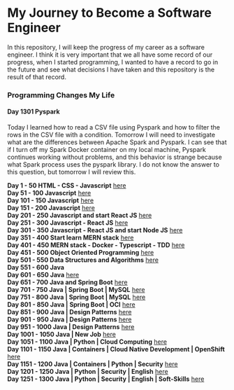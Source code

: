 # My Journey to Become a Software Engineer

In this repository, I will keep the progress of my career as a software engineer. I think it is very
important that we all have some record of our progress, when I started programming, I wanted to have
a record to go in the future and see what decisions I have taken and this repository is the result
of that record.

### Programming Changes My Life

#### Day 1301 Pyspark

Today I learned how to read a CSV file using Pyspark and how to filter the rows in the CSV file with a condition.
Tomorrow I will need to investigate what are the differences between Apache Spark and Pyspark.
I can see that if I turn off my Spark Docker container on my local machine, Pyspark continues working without problems,
and this behavior is strange because what Spark process uses the pyspark library.
I do not know the answer to this question, but tomorrow I will review this.

**Day 1 - 50 HTML - CSS - Javascript**  [here](./day0-50.md)</br>
**Day 51 - 100 Javascript** [here](./day51-100.md)</br>
**Day 101 - 150 Javascript** [here](./day101-150.md)</br>
**Day 151 - 200 Javascript** [here](./day151-200.md)</br>
**Day 201 - 250 Javascript and start React JS** [here](day201-250.md)</br>
**Day 251 - 300 Javascript - React JS** [here](day251-300.md)</br>
**Day 301 - 350 Javascript - React JS and start Node JS** [here](day301-350.md)</br>
**Day 351 - 400 Start learn MERN stack** [here](day351-400.md)</br>
**Day 401 - 450 MERN stack - Docker - Typescript - TDD** [here](day401-450.md)</br>
**Day 451 - 500 Object Oriented Programming** [here](day451-500.md)</br>
**Day 501 - 550 Data Structures and Algorithms** [here](day501-550.md)</br>
**Day 551 - 600 Java**</br>
**Day 601 - 650 Java** [here](day601-650.md)</br>
**Day 651 - 700 Java and Spring Boot** [here](day651-700.md)</br>
**Day 701 - 750 Java | Spring Boot | MySQL** [here](day701-750.md)</br>
**Day 751 - 800 Java | Spring Boot | MySQL** [here](day751-800.markdown)</br>
**Day 801 - 850 Java | Spring Boot | OCI** [here](day801-850.md)</br>
**Day 851 - 900 Java | Design Patterns** [here](day851-900.md)</br>
**Day 901 - 950 Java | Design Patterns** [here](day901-950.md)</br>
**Day 951 - 1000 Java | Design Patterns** [here](day951-1000.md)</br>
**Day 1001 - 1050 Java | New Job** [here](day1001-1050.md)</br>
**Day 1051 - 1100 Java | Python | Cloud Computing** [here](day1051-1100.md)</br>
**Day 1101 - 1150 Java | Containers | Cloud Native Development | OpenShift** [here](day1101-1150.md)</br>
**Day 1151 - 1200 Java | Containers | Python | Security** [here](day1151-1200.md)</br>
**Day 1201 - 1250 Java | Python | Security | English** [here](day1201-1250.md)</br>
**Day 1251 - 1300 Java | Python | Security | English | Soft-Skills** [here](day1251-1300.md)</br>

